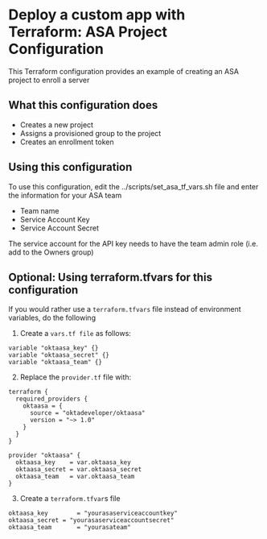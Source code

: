 # Deploy a custom app with Terraform: ASA Project Configuration
This Terraform configuration provides an example of creating an ASA project to enroll a server
## What this configuration does
- Creates a new project
- Assigns a provisioned group to the project
- Creates an enrollment token
## Using this configuration
To use this configuration, edit the ../scripts/set_asa_tf_vars.sh file and enter the information for your ASA team
- Team name
- Service Account Key
- Service Account Secret

The service account for the API key needs to have the team admin role (i.e. add to the Owners group)
## Optional: Using terraform.tfvars for this configuration
If you would rather use a `terraform.tfvars` file instead of environment variables, do the following
1. Create a `vars.tf file` as follows:
```
variable "oktaasa_key" {}
variable "oktaasa_secret" {}
variable "oktaasa_team" {}
```
2. Replace the `provider.tf` file with:
```
terraform {
  required_providers {
    oktaasa = {
      source = "oktadeveloper/oktaasa"
      version = "~> 1.0"
    }
  }
}

provider "oktaasa" {
  oktaasa_key    = var.oktaasa_key
  oktaasa_secret = var.oktaasa_secret
  oktaasa_team   = var.oktaasa_team
}
```
3. Create a `terraform.tfvar`s file
```
oktaasa_key        = "yourasaserviceaccountkey"
oktaasa_secret = "yourasaserviceaccountsecret"
oktaasa_team       = "yourasateam"
```
